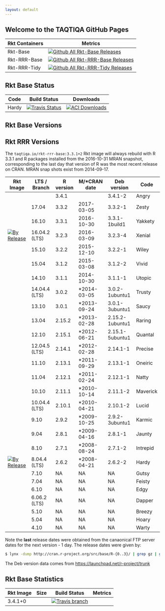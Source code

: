 ```yaml
---
layout: default
---
```

## Welcome to the TAQTIQA GitHub Pages

| Rkt Containers | Metrics                                   |
|----------------|-------------------------------------------|
|Rkt-Base        | [![Github All Rkt-Base Releases][1]][1]    |
|Rkt-RRR-Base    | [![Github All Rkt-RRR-Base Releases][2]]([2])|
|Rkt-RRR-Tidy    | [![Github All Rkt-RRR-Tidy Releases][3]]()|

[1]:https://img.shields.io/github/downloads/taqtiqa/rkt-base/total.svg
[2]:https://img.shields.io/github/downloads/taqtiqa/rkt-rrr-base/total.svg
[3]:https://img.shields.io/github/downloads/taqtiqa/rkt-rrr-tidy/total.svg

## Rkt Base Status

| Code  | Build Status | Downloads |
|-------|--------------|-----------|
| Hardy | [![Travis Status][10a]]() | [![ACI Downloads][10b]]() |

[10a]:https://img.shields.io/travis/taqtiqa/rkt-base/0.0.0-0.svg
[10b]:https://img.shields.io/github/downloads/taqtiqa/rkt-base/0.0.0-0/total.svg

## Rkt Base Versions


## Rkt RRR Versions
The `taqtiqa.io/rkt-rrr-base:3.3.1+2` Rkt image will always rebuild 
with R 3.3.1 and R packages installed from the 2016-10-31 MRAN 
snapshot, corresponding to the last day that version of R was the 
most recent release on CRAN. MRAN snap shots exist from 2014-09-17.

|Rkt Image   | LTS / Branch | R version | M/*CRAN date  | Deb version     | Code     |
|------      |--------      |---------  |--------------|-----------------|----------|
|            |              | 3.4.1     |              | 3.4.1-2         | Angry    |
|            | 17.04        | 3.3.2     | 2017-03-05   | 3.3.2-1         | Zesty    |
|            | 16.10        | 3.3.1     | 2016-10-30   | 3.3.1-1build1   | Yakkety  |
|[![ By Release](https://img.shields.io/github/downloads/taqtiqa/rkt-base/3.4.1/total.svg)]() | 16.04.2 (LTS)| 3.2.3     | 2016-03-09   | 3.2.3-4         | Xenial   |
|            | 15.10        | 3.2.2     | 2015-12-10   | 3.2.2-1         | Wiley    |
|            | 15.04        | 3.1.2     | 2015-03-08   | 3.1.2-2         | Vivid    |
|            | 14.10        | 3.1.1     | 2014-10-30   | 3.1.1-1         | Utopic   |
|            | 14.04.4 (LTS)| 3.0.2     | *2014-03-05  | 3.0.2-1ubuntu1  | Trusty   |
|            | 13.10        | 3.0.1     | *2013-09-24  | 3.0.1-3ubuntu1  | Saucy    |
|            | 13.04        | 2.15.2    | *2013-02-28  | 2.15.2-1ubuntu1 | Raring   |
|            | 12.10        | 2.15.1    | *2012-06-21  | 2.15.1-5ubuntu1 | Quantal  |
|            | 12.04.5 (LTS)| 2.14.1    | *2012-02-28  | 2.14.1-1        | Precise  |
|            | 11.10        | 2.13.1    | *2011-09-29  | 2.13.1-1        | Oneiric  |
|            | 11.04        | 2.12.1    | *2011-02-24  | 2.12.1-1        | Natty    |
|            | 10.10        | 2.11.1    | *2010-10-14  | 2.11.1-2        | Maverick |
|            | 10.04.4 (LTS)| 2.10.1    | *2010-04-21  | 2.10.1-2        | Lucid    |
|            | 9.10         | 2.9.2     | *2009-10-25  | 2.9.2-3ubuntu1  | Karmic   |
|            | 9.04         | 2.8.1     | *2009-04-16  | 2.8.1-1         | Jaunty   |
|            | 8.10         | 2.7.1     | *2008-08-24  | 2.7.1-2         | Intrepid |
| [![ By Release](https://img.shields.io/github/downloads/taqtiqa/rkt-base/0.0.0-0/total.svg)]()           | 8.04.4  (LTS)| 2.6.2     | *2008-04-21  | 2.6.2-2         | Hardy    |
|            | 7.10         | NA        | NA           | NA              | Gutsy    |
|            | 7.04         | NA        | NA           | NA              | Feisty   |
|            | 6.10         | NA        | NA           | NA              | Edgy     |
|            | 6.06.2  (LTS)| NA        | NA           | NA              | Dapper   |
|            | 5.10         | NA        | NA           | NA              | Breezy   |
|            | 5.04         | NA        | NA           | NA              | Hoary    |
|            | 4.10         | NA        | NA           | NA              | Warty    |



Note the **last** release dates were obtained from the canaonical FTP server 
dates for the next version - 1 day. The release dates were given by:
````bash
$ lynx -dump http://cran.r-project.org/src/base/R-{0..3}/ | grep gz | grep -v http
````
The Deb version data comes from https://launchpad.net/r-project/trunk

## Rkt Base Statistics

| Rkt Image | Size | Build Status | Metrics |
|-------    |------|------   |---------     |
|3.4.1+0    |      | [![Travis branch](https://img.shields.io/travis/taqtiqa/rkt-base/3.4.1+0.svg)]()        |              |

